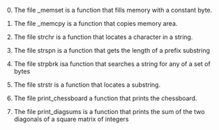 0. The file _memset is a function that fills memory with a constant byte.

1. The file _memcpy is a function that copies memory area.

2. The file strchr is a function that locates a character in a string.

3. The file strspn is  a function that gets the length of a prefix substring

4. The file strpbrk isa function that searches a string for any of a set of bytes

5. The file strstr is a function that locates a substring.

6. The file print_chessboard a function that prints the chessboard.

7. The file print_diagsums is a function that prints the sum of the two diagonals of a square matrix of integers
